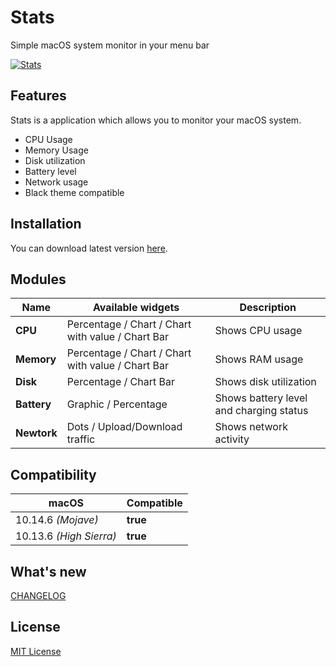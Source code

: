 # Stats
Simple macOS system monitor in your menu bar


[![Stats](https://serhiy.s3.eu-central-1.amazonaws.com/Github_repo/stats/cover%3Fv1.3.4.png)](https://github.com/exelban/stats/releases)

## Features
Stats is a application which allows you to monitor your macOS system.  

 - CPU Usage
 - Memory Usage
 - Disk utilization
 - Battery level
 - Network usage
 - Black theme compatible

## Installation
You can download latest version [here](https://github.com/exelban/stats/releases).

## Modules

| Name | Available widgets | Description |
| --- | --- | --- |
| **CPU** | Percentage / Chart / Chart with value / Chart Bar | Shows CPU usage |
| **Memory** | Percentage / Chart / Chart with value / Chart Bar | Shows RAM usage |
| **Disk** | Percentage / Chart Bar | Shows disk utilization |
| **Battery** | Graphic / Percentage | Shows battery level and charging status |
| **Newtork** | Dots / Upload/Download traffic | Shows network activity |

## Compatibility
| macOS | Compatible |
| --- | --- |
| 10.14.6 *(Mojave)* | **true** |
| 10.13.6 *(High Sierra)* | **true** |

## What's new
[CHANGELOG](https://github.com/exelban/stats/blob/master/CHANGELOG.md)


## License
[MIT License](https://github.com/exelban/stats/blob/master/LICENSE)
